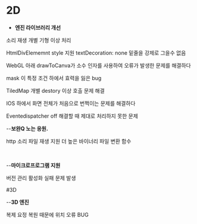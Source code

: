 # 2D


- **엔진 라이브러리 개선**

소리 재생 개별 기형 이상 처리

HtmlDivElememnt style 지원 textDecoration: none 밑줄을 강제로 그을수 없음

WebGL 아래 drawToCanva가 소수 인자를 사용하여 오류가 발생한 문제를 해결하다

mask 이 특정 조건 하에서 효력을 잃은 bug

TiledMap 개별 destory 이상 호출 문제 해결

IOS 하에서 화면 전체가 처음으로 번쩍이는 문제를 해결하다

Eventedispatcher off 해결할 때 제대로 처리하지 못한 문제
​

--**보완Q 노는 응원.**

http 소리 파일 재생 지원
더 높은 바이너리 파일 변환 함수

​

--**마이크로프로그램 지원**

버전 관리 활성화 실패 문제 발생




#3D

--**3D 엔진**


복제 요정 복원 때문에 위치 오류 BUG